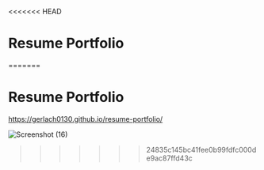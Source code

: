 <<<<<<< HEAD
 # Resume Portfolio
=======
# Resume Portfolio

https://gerlach0130.github.io/resume-portfolio/

![Screenshot (16)](https://github.com/Gerlach0130/mgerlachportfolio/assets/146125581/8de27787-a8b4-4bea-9daa-06685b3369bb)
>>>>>>> 24835c145bc41fee0b99fdfc000de9ac87ffd43c
